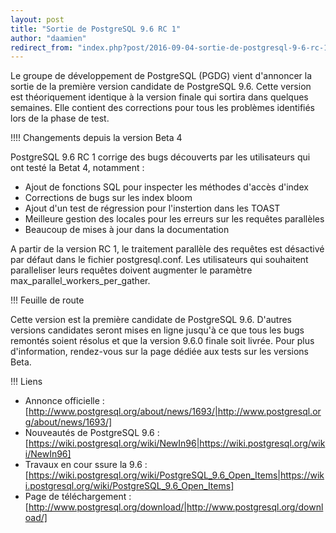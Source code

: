 ```yaml
---
layout: post
title: "Sortie de PostgreSQL 9.6 RC 1"
author: "daamien"
redirect_from: "index.php?post/2016-09-04-sortie-de-postgresql-9-6-rc-1 "
---
```



Le groupe de développement de PostgreSQL (PGDG) vient d'annoncer la sortie de la première version  candidate de PostgreSQL 9.6. Cette version est théoriquement identique à la version finale qui sortira dans quelques semaines. Elle contient des corrections pour tous les problèmes identifiés lors de la phase de test.

<!--more-->


!!!! Changements depuis la version Beta 4

PostgreSQL 9.6 RC 1 corrige des bugs découverts par les utilisateurs qui ont testé la Betat 4, notamment :

  * Ajout de fonctions SQL pour inspecter les méthodes d'accès d'index
  * Corrections de bugs sur les index bloom
  * Ajout d'un test de régression pour l'instertion dans les TOAST
  * Meilleure gestion des locales pour les erreurs sur les requêtes parallèles
  * Beaucoup de mises à jour dans la documentation 

A partir de la version RC 1, le traitement parallèle  des requêtes est désactivé par défaut dans le fichier postgresql.conf. Les utilisateurs qui souhaitent paralleliser leurs requêtes doivent augmenter le paramètre max_parallel_workers_per_gather.

!!! Feuille de route

Cette version est la première candidate de PostgreSQL 9.6. D'autres versions candidates seront mises en ligne jusqu'à ce que tous les bugs remontés soient résolus et que la version 9.6.0 finale soit livrée. Pour plus d'information, rendez-vous sur la page dédiée aux tests sur les versions Beta.

!!! Liens

* Annonce officielle : [http://www.postgresql.org/about/news/1693/|http://www.postgresql.org/about/news/1693/]
* Nouveautés de PostgreSQL 9.6 : [https://wiki.postgresql.org/wiki/NewIn96|https://wiki.postgresql.org/wiki/NewIn96]
* Travaux en cour ssure la 9.6 : [https://wiki.postgresql.org/wiki/PostgreSQL_9.6_Open_Items|https://wiki.postgresql.org/wiki/PostgreSQL_9.6_Open_Items]
* Page de téléchargement : [http://www.postgresql.org/download/|http://www.postgresql.org/download/]